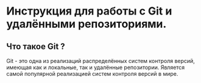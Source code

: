 # Инструкция для работы с Git и удалёнными репозиториями.

## Что такое Git ?
 Git - это одна из реализаций распределённых систем контроля версий, имеющая как и локальные, так и удалённые репозитории. Является самой популярной реализацией систем контроля версий в мире. 